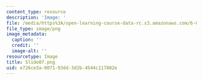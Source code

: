 ```yaml
---
content_type: resource
description: 'Image: '
file: /media/https%3A/open-learning-course-data-rc.s3.amazonaws.com/6-004-computation-structures-spring-2017/e726ce3a007193dd3d2b4544c117802e_Slide07.png
file_type: image/png
image_metadata:
  caption: ''
  credit: ''
  image-alt: ''
resourcetype: Image
title: Slide07.png
uid: e726ce3a-0071-93dd-3d2b-4544c117802e
---
```

